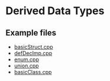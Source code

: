 # Derived Data Types

## Example files

<ul>
  <li><a href = "basicStruct.cpp">basicStruct.cpp</a></li>
  <li><a href = "defDecImp.cpp">defDecImp.cpp</a></li>
  <li><a href = "enum.cpp">enum.cpp</a></li>
  <li><a href = "union.cpp">union.cpp</a></li>
  <li><a href = "basicClass.cpp">basicClass.cpp</a></li>
</ul>
